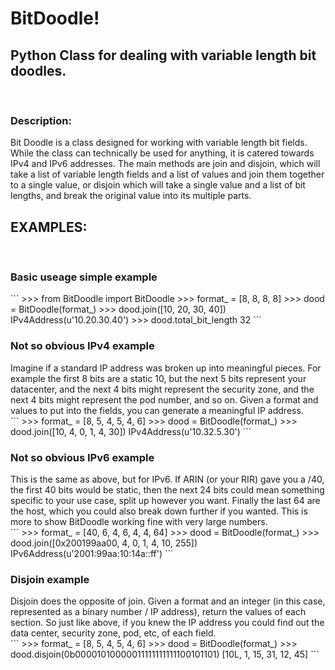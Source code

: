 <h1>BitDoodle!</h1>
<h2>Python Class for dealing with variable length bit doodles.</h2>
<br/>
<h3>Description:</h3>
    Bit Doodle is a class designed for working with variable length bit fields.  While the class can technically be
    used for anything, it is catered towards IPv4 and IPv6 addresses.  The main methods are join and disjoin, which
    will take a list of variable length fields and a list of values and join them together to a single value, or
    disjoin which will take a single value and a list of bit lengths, and break the original value into its multiple
    parts.

<h2>EXAMPLES:</h2><br/>

<h3>Basic useage simple example</h2>
```
>>> from BitDoodle import BitDoodle
>>> format_ = [8, 8, 8, 8]
>>> dood = BitDoodle(format_)
>>> dood.join([10, 20, 30, 40])
IPv4Address(u'10.20.30.40')
>>> dood.total_bit_length
32
```
<h3>Not so obvious IPv4 example</h3>
Imagine if a standard IP address was broken up into meaningful pieces.  For example the first 8 bits are a static 10, but the next 5 bits represent your datacenter, and the next 4 bits might represent the security zone, and the next 4 bits might represent the pod number, and so on.  Given a format and values to put into the fields, you can generate a meaningful IP address.<br/>
```
>>> format_ = [8, 5, 4, 5, 4, 6]
>>> dood = BitDoodle(format_)
>>> dood.join([10, 4, 0, 1, 4, 30])
IPv4Address(u'10.32.5.30')
```
<h3>Not so obvious IPv6 example</h3>
This is the same as above, but for IPv6.  If ARIN (or your RIR) gave you a /40, the first 40 bits would be static, then the next 24 bits could mean something specific to your use case, split up however you want.  Finally the last 64 are the host, which you could also break down further if you wanted.  This is more to show BitDoodle working fine with very large numbers.<br/>
```
>>> format_ = [40, 6, 4, 6, 4, 4, 64]
>>> dood = BitDoodle(format_)
>>> dood.join([0x200199aa00, 4, 0, 1, 4, 10, 255])
IPv6Address(u'2001:99aa:10:14a::ff')
```

<h3>Disjoin example</h3>
Disjoin does the opposite of join.  Given a format and an integer (in this case, represented as a binary number / IP address), return the values of each section.  So just like above, if you knew the IP address you could find out the data center, security zone, pod, etc, of each field.<br/>
```
>>> format_ = [8, 5, 4, 5, 4, 6]
>>> dood = BitDoodle(format_)
>>> dood.disjoin(0b00001010000011111111111100101101)
[10L, 1, 15, 31, 12, 45]
```

